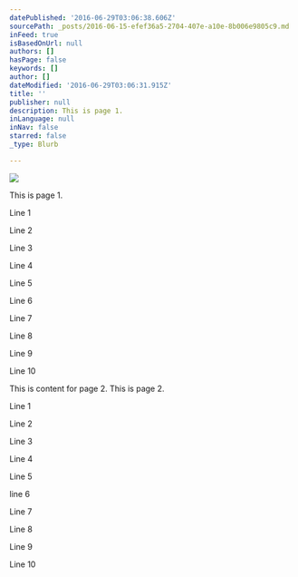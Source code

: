 ```yaml
---
datePublished: '2016-06-29T03:06:38.606Z'
sourcePath: _posts/2016-06-15-efef36a5-2704-407e-a10e-8b006e9805c9.md
inFeed: true
isBasedOnUrl: null
authors: []
hasPage: false
keywords: []
author: []
dateModified: '2016-06-29T03:06:31.915Z'
title: ''
publisher: null
description: This is page 1.
inLanguage: null
inNav: false
starred: false
_type: Blurb

---
```

![](https://the-grid-user-content.s3-us-west-2.amazonaws.com/f2c5ee44-c7c2-428b-b342-988b0fc4e09f.jpg)

This is page 1\.

Line 1

Line 2

Line 3

Line 4

Line 5

Line 6

Line 7

Line 8

Line 9

Line 10

This is content for page 2\. This is page 2\.

Line 1

Line 2

Line 3

Line 4

Line 5

line 6

Line 7

Line 8

Line 9

Line 10